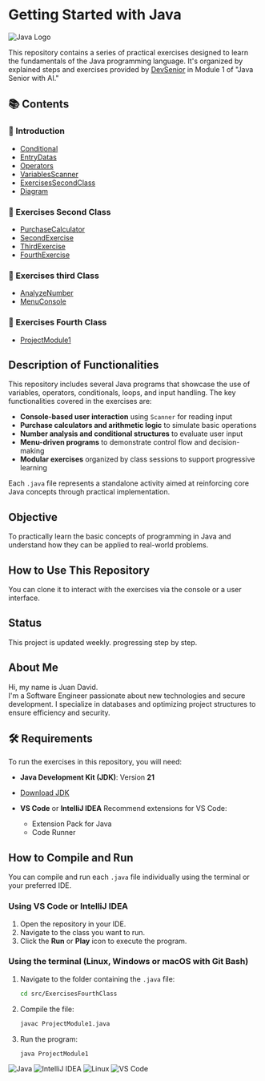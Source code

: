 # Getting Started with Java
![Java Logo](https://www.oracle.com/a/tech/img/cb88-java-logo-001.jpg)

This repository contains a series of practical exercises designed to learn the fundamentals of the Java programming language. It's organized by explained steps and exercises provided by [DevSenior](https://devseniorcode.com/) in Module 1 of "Java Senior with AI."

## 📚 Contents

### 📁 Introduction
- [Conditional](https://github.com/DJAngel973/Starting-Java/blob/main/src/Conditional.java)
- [EntryDatas](https://github.com/DJAngel973/Starting-Java/blob/main/src/EntryDatas.java)
- [Operators](https://github.com/DJAngel973/Starting-Java/blob/main/src/Operators.java)
- [VariablesScanner](https://github.com/DJAngel973/Starting-Java/blob/main/src/VariablesScanner.java)
- [ExercisesSecondClass](https://github.com/DJAngel973/Starting-Java/tree/main/src/ExcercisesSecondClass)
- [Diagram](https://github.com/DJAngel973/Starting-Java/blob/main/src/Diagram.wsd)
### 📁 Exercises Second Class
- [PurchaseCalculator](https://github.com/DJAngel973/Starting-Java/blob/main/src/ExercisesSecondClass/PurchaseCalculator.java)
- [SecondExercise](https://github.com/DJAngel973/Starting-Java/blob/main/src/ExercisesSecondClass/SecondExercise.java)
- [ThirdExercise](https://github.com/DJAngel973/Starting-Java/blob/main/src/ExercisesSecondClass/ThirdExercise.java)
- [FourthExercise](https://github.com/DJAngel973/Starting-Java/blob/main/src/ExercisesSecondClass/FourthExercise.java)
### 📁 Exercises third Class
- [AnalyzeNumber](https://github.com/DJAngel973/Starting-Java/blob/main/src/ExercisesThirdClass/AnalyzeNumber.java)
- [MenuConsole](https://github.com/DJAngel973/Starting-Java/blob/main/src/ExercisesThirdClass/MenuConsole.java)
### 📁 Exercises Fourth Class
- [ProjectModule1](https://github.com/DJAngel973/Starting-Java/blob/main/src/ExercisesFourthClass/ProjectModule1.java)

## Description of Functionalities

This repository includes several Java programs that showcase the use of variables, operators, conditionals, loops, and input handling. The key functionalities covered in the exercises are:

- **Console-based user interaction** using `Scanner` for reading input
- **Purchase calculators and arithmetic logic** to simulate basic operations
- **Number analysis and conditional structures** to evaluate user input
- **Menu-driven programs** to demonstrate control flow and decision-making
- **Modular exercises** organized by class sessions to support progressive learning

Each `.java` file represents a standalone activity aimed at reinforcing core Java concepts through practical implementation.


## Objective

To practically learn the basic concepts of programming in Java and understand how they can be applied to real-world problems.

## How to Use This Repository

You can clone it to interact with the exercises via the console or a user interface.

## Status

This project is updated weekly. progressing step by step.

## About Me

Hi, my name is Juan David.  
I'm a Software Engineer passionate about new technologies and secure development. I specialize in databases and optimizing project structures to ensure efficiency and security.

## 🛠️ Requirements 
To run the exercises in this repository, you will need:
- **Java Development Kit (JDK)**: Version **21**
- [Download JDK](https://www.oracle.com/java/technologies/javase/jdk21-archive-downloads.html)

- **VS Code** or **IntelliJ IDEA**
    Recommend extensions for VS Code:
    - Extension Pack for Java
    - Code Runner

## How to Compile and Run
You can compile and run each `.java` file individually using the terminal or your preferred IDE.
### Using VS Code or IntelliJ IDEA
1. Open the repository in your IDE.
2. Navigate to the class you want to run.
3. Click the **Run** or **Play** icon to execute the program.

### Using the terminal (Linux, Windows or macOS with Git Bash)
1. Navigate to the folder containing the `.java` file:

    ```bash
   cd src/ExercisesFourthClass
   
2. Compile the file:

    ```bash
   javac ProjectModule1.java

3. Run the program:

    ```bash
   java ProjectModule1

![Java](https://img.shields.io/badge/Java-ED8B00?style=for-the-badge&logo=java&logoColor=white)
![IntelliJ IDEA](https://img.shields.io/badge/IDE-IntelliJ%20IDEA-000000?style=for-the-badge&logo=intellijidea&logoColor=white)
![Linux](https://img.shields.io/badge/OS-Linux-FCC624?style=for-the-badge&logo=linux&logoColor=black)
![VS Code](https://img.shields.io/badge/Editor-VS%20Code-007ACC?style=for-the-badge&logo=visualstudiocode&logoColor=white)